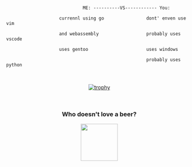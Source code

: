 ```
                             ME: ----------VS------------ You: 

                    currennl using go                dont' enven use vim 
 
                    and webassembly                  probably uses vscode  
    
                    uses gentoo                      uses windows
                  
                                                     probably uses python
```

 <div align="center">
 <br>

[![trophy](https://github-profile-trophy.vercel.app/?username=4cecoder&theme=onedark)](https://github.com/GNRain/github-profile-trophy)

         
<br>
         
         
### Who doesn't love a beer?
<a href="https://www.buymeacoff.ee/4cecoder">
<img src="https://media3.giphy.com/media/ywJSZxwmqhkau1sjSX/giphy.gif" width="100px"/></a>
         
</div>
